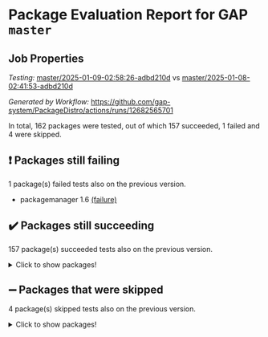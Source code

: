 # Package Evaluation Report for GAP `master`

## Job Properties

*Testing:* [master/2025-01-09-02:58:26-adbd210d](https://github.com/gap-system/PackageDistro/blob/data/reports/master/2025-01-09-02:58:26-adbd210d) vs [master/2025-01-08-02:41:53-adbd210d](https://github.com/gap-system/PackageDistro/blob/data/reports/master/2025-01-08-02:41:53-adbd210d)

*Generated by Workflow:* https://github.com/gap-system/PackageDistro/actions/runs/12682565701

In total, 162 packages were tested, out of which 157 succeeded, 1 failed and 4 were skipped.

## :exclamation: Packages still failing

1 package(s) failed tests also on the previous version.
- packagemanager 1.6 [(failure)](https://github.com/gap-system/PackageDistro/actions/runs/12682565701/job/35348562234)

## :heavy_check_mark: Packages still succeeding

157 package(s) succeeded tests also on the previous version.
<details><summary>Click to show packages!</summary>

- 4ti2interface 2024.11-01 [(success)](https://github.com/gap-system/PackageDistro/actions/runs/12682565701/job/35348537237)
- ace 5.6.2 [(success)](https://github.com/gap-system/PackageDistro/actions/runs/12682565701/job/35348540908)
- aclib 1.3.2 [(success)](https://github.com/gap-system/PackageDistro/actions/runs/12682565701/job/35348541470)
- agt 0.3.1 [(success)](https://github.com/gap-system/PackageDistro/actions/runs/12682565701/job/35348541982)
- alnuth 3.2.1 [(success)](https://github.com/gap-system/PackageDistro/actions/runs/12682565701/job/35348542254)
- anupq 3.3.1 [(success)](https://github.com/gap-system/PackageDistro/actions/runs/12682565701/job/35348544361)
- atlasrep 2.1.9 [(success)](https://github.com/gap-system/PackageDistro/actions/runs/12682565701/job/35348544578)
- autodoc 2023.06.19 [(success)](https://github.com/gap-system/PackageDistro/actions/runs/12682565701/job/35348544732)
- automata 1.16 [(success)](https://github.com/gap-system/PackageDistro/actions/runs/12682565701/job/35348544929)
- automgrp 1.3.2 [(success)](https://github.com/gap-system/PackageDistro/actions/runs/12682565701/job/35348545099)
- autpgrp 1.11 [(success)](https://github.com/gap-system/PackageDistro/actions/runs/12682565701/job/35348545304)
- cap 2025.01-01 [(success)](https://github.com/gap-system/PackageDistro/actions/runs/12682565701/job/35348545488)
- caratinterface 2.3.7 [(success)](https://github.com/gap-system/PackageDistro/actions/runs/12682565701/job/35348545647)
- cddinterface 2024.09.02 [(success)](https://github.com/gap-system/PackageDistro/actions/runs/12682565701/job/35348545787)
- circle 1.6.6 [(success)](https://github.com/gap-system/PackageDistro/actions/runs/12682565701/job/35348545924)
- classicpres 1.22 [(success)](https://github.com/gap-system/PackageDistro/actions/runs/12682565701/job/35348546083)
- cohomolo 1.6.11 [(success)](https://github.com/gap-system/PackageDistro/actions/runs/12682565701/job/35348546248)
- congruence 1.2.7 [(success)](https://github.com/gap-system/PackageDistro/actions/runs/12682565701/job/35348546403)
- corefreesub 0.6 [(success)](https://github.com/gap-system/PackageDistro/actions/runs/12682565701/job/35348546547)
- corelg 1.57 [(success)](https://github.com/gap-system/PackageDistro/actions/runs/12682565701/job/35348546730)
- crime 1.6 [(success)](https://github.com/gap-system/PackageDistro/actions/runs/12682565701/job/35348546898)
- crisp 1.4.6 [(success)](https://github.com/gap-system/PackageDistro/actions/runs/12682565701/job/35348547049)
- crypting 0.10.5 [(success)](https://github.com/gap-system/PackageDistro/actions/runs/12682565701/job/35348547226)
- cryst 4.1.27 [(success)](https://github.com/gap-system/PackageDistro/actions/runs/12682565701/job/35348547400)
- crystcat 1.1.10 [(success)](https://github.com/gap-system/PackageDistro/actions/runs/12682565701/job/35348547529)
- ctbllib 1.3.9 [(success)](https://github.com/gap-system/PackageDistro/actions/runs/12682565701/job/35348547667)
- cubefree 1.20 [(success)](https://github.com/gap-system/PackageDistro/actions/runs/12682565701/job/35348547805)
- curlinterface 2.4.0 [(success)](https://github.com/gap-system/PackageDistro/actions/runs/12682565701/job/35348547965)
- cvec 2.8.3 [(success)](https://github.com/gap-system/PackageDistro/actions/runs/12682565701/job/35348548160)
- datastructures 0.3.1 [(success)](https://github.com/gap-system/PackageDistro/actions/runs/12682565701/job/35348548358)
- deepthought 1.0.8 [(success)](https://github.com/gap-system/PackageDistro/actions/runs/12682565701/job/35348548522)
- design 1.8.2 [(success)](https://github.com/gap-system/PackageDistro/actions/runs/12682565701/job/35348548699)
- difsets 2.3.1 [(success)](https://github.com/gap-system/PackageDistro/actions/runs/12682565701/job/35348548864)
- digraphs 1.9.0 [(success)](https://github.com/gap-system/PackageDistro/actions/runs/12682565701/job/35348549045)
- edim 1.3.8 [(success)](https://github.com/gap-system/PackageDistro/actions/runs/12682565701/job/35348549185)
- example 4.4.0 [(success)](https://github.com/gap-system/PackageDistro/actions/runs/12682565701/job/35348549375)
- examplesforhomalg 2023.10-01 [(success)](https://github.com/gap-system/PackageDistro/actions/runs/12682565701/job/35348549536)
- factint 1.6.3 [(success)](https://github.com/gap-system/PackageDistro/actions/runs/12682565701/job/35348549718)
- ferret 1.0.14 [(success)](https://github.com/gap-system/PackageDistro/actions/runs/12682565701/job/35348549911)
- fga 1.5.0 [(success)](https://github.com/gap-system/PackageDistro/actions/runs/12682565701/job/35348550075)
- fining 1.5.6 [(success)](https://github.com/gap-system/PackageDistro/actions/runs/12682565701/job/35348550265)
- float 1.0.5 [(success)](https://github.com/gap-system/PackageDistro/actions/runs/12682565701/job/35348550445)
- format 1.4.4 [(success)](https://github.com/gap-system/PackageDistro/actions/runs/12682565701/job/35348550641)
- forms 1.2.12 [(success)](https://github.com/gap-system/PackageDistro/actions/runs/12682565701/job/35348550813)
- fplsa 1.2.6 [(success)](https://github.com/gap-system/PackageDistro/actions/runs/12682565701/job/35348550987)
- fr 2.4.13 [(success)](https://github.com/gap-system/PackageDistro/actions/runs/12682565701/job/35348551197)
- francy 2.0.3 [(success)](https://github.com/gap-system/PackageDistro/actions/runs/12682565701/job/35348551367)
- fwtree 1.3 [(success)](https://github.com/gap-system/PackageDistro/actions/runs/12682565701/job/35348551529)
- gapdoc 1.6.7 [(success)](https://github.com/gap-system/PackageDistro/actions/runs/12682565701/job/35348551734)
- gauss 2024.11-01 [(success)](https://github.com/gap-system/PackageDistro/actions/runs/12682565701/job/35348551924)
- gaussforhomalg 2024.08-01 [(success)](https://github.com/gap-system/PackageDistro/actions/runs/12682565701/job/35348552103)
- gbnp 1.1.0 [(success)](https://github.com/gap-system/PackageDistro/actions/runs/12682565701/job/35348552281)
- generalizedmorphismsforcap 2024.09-03 [(success)](https://github.com/gap-system/PackageDistro/actions/runs/12682565701/job/35348552484)
- genss 1.6.9 [(success)](https://github.com/gap-system/PackageDistro/actions/runs/12682565701/job/35348552640)
- gradedmodules 2024.12-01 [(success)](https://github.com/gap-system/PackageDistro/actions/runs/12682565701/job/35348552804)
- gradedringforhomalg 2024.07-01 [(success)](https://github.com/gap-system/PackageDistro/actions/runs/12682565701/job/35348552987)
- grape 4.9.2 [(success)](https://github.com/gap-system/PackageDistro/actions/runs/12682565701/job/35348553162)
- groupoids 1.76 [(success)](https://github.com/gap-system/PackageDistro/actions/runs/12682565701/job/35348553337)
- grpconst 2.6.5 [(success)](https://github.com/gap-system/PackageDistro/actions/runs/12682565701/job/35348553525)
- guarana 0.96.3 [(success)](https://github.com/gap-system/PackageDistro/actions/runs/12682565701/job/35348553708)
- guava 3.19 [(success)](https://github.com/gap-system/PackageDistro/actions/runs/12682565701/job/35348553900)
- hap 1.66 [(success)](https://github.com/gap-system/PackageDistro/actions/runs/12682565701/job/35348554045)
- hapcryst 0.1.15 [(success)](https://github.com/gap-system/PackageDistro/actions/runs/12682565701/job/35348554243)
- hecke 1.5.4 [(success)](https://github.com/gap-system/PackageDistro/actions/runs/12682565701/job/35348554447)
- help 4.0 [(success)](https://github.com/gap-system/PackageDistro/actions/runs/12682565701/job/35348554664)
- homalg 2024.01-01 [(success)](https://github.com/gap-system/PackageDistro/actions/runs/12682565701/job/35348554864)
- homalgtocas 2023.11-01 [(success)](https://github.com/gap-system/PackageDistro/actions/runs/12682565701/job/35348555071)
- idrel 2.48 [(success)](https://github.com/gap-system/PackageDistro/actions/runs/12682565701/job/35348555272)
- images 1.3.3 [(success)](https://github.com/gap-system/PackageDistro/actions/runs/12682565701/job/35348555469)
- intpic 0.4.0 [(success)](https://github.com/gap-system/PackageDistro/actions/runs/12682565701/job/35348555668)
- io 4.9.1 [(success)](https://github.com/gap-system/PackageDistro/actions/runs/12682565701/job/35348555924)
- io_forhomalg 2023.02-04 [(success)](https://github.com/gap-system/PackageDistro/actions/runs/12682565701/job/35348556118)
- irredsol 1.4.4 [(success)](https://github.com/gap-system/PackageDistro/actions/runs/12682565701/job/35348556331)
- json 2.2.2 [(success)](https://github.com/gap-system/PackageDistro/actions/runs/12682565701/job/35348556570)
- jupyterkernel 1.5.1 [(success)](https://github.com/gap-system/PackageDistro/actions/runs/12682565701/job/35348556770)
- jupyterviz 1.5.6 [(success)](https://github.com/gap-system/PackageDistro/actions/runs/12682565701/job/35348557018)
- kan 1.37 [(success)](https://github.com/gap-system/PackageDistro/actions/runs/12682565701/job/35348557222)
- kbmag 1.5.11 [(success)](https://github.com/gap-system/PackageDistro/actions/runs/12682565701/job/35348557447)
- laguna 3.9.7 [(success)](https://github.com/gap-system/PackageDistro/actions/runs/12682565701/job/35348557663)
- liealgdb 2.2.1 [(success)](https://github.com/gap-system/PackageDistro/actions/runs/12682565701/job/35348557866)
- liepring 2.9.1 [(success)](https://github.com/gap-system/PackageDistro/actions/runs/12682565701/job/35348558099)
- liering 2.4.2 [(success)](https://github.com/gap-system/PackageDistro/actions/runs/12682565701/job/35348558361)
- linearalgebraforcap 2024.10-01 [(success)](https://github.com/gap-system/PackageDistro/actions/runs/12682565701/job/35348558547)
- lins 0.9 [(success)](https://github.com/gap-system/PackageDistro/actions/runs/12682565701/job/35348558753)
- localizeringforhomalg 2023.10-01 [(success)](https://github.com/gap-system/PackageDistro/actions/runs/12682565701/job/35348558938)
- loops 3.4.4 [(success)](https://github.com/gap-system/PackageDistro/actions/runs/12682565701/job/35348559152)
- lpres 1.1.1 [(success)](https://github.com/gap-system/PackageDistro/actions/runs/12682565701/job/35348559341)
- majoranaalgebras 1.5.2 [(success)](https://github.com/gap-system/PackageDistro/actions/runs/12682565701/job/35348559532)
- mapclass 1.4.6 [(success)](https://github.com/gap-system/PackageDistro/actions/runs/12682565701/job/35348559716)
- matgrp 0.71 [(success)](https://github.com/gap-system/PackageDistro/actions/runs/12682565701/job/35348559954)
- matricesforhomalg 2024.11-02 [(success)](https://github.com/gap-system/PackageDistro/actions/runs/12682565701/job/35348560157)
- modisom 3.0.0 [(success)](https://github.com/gap-system/PackageDistro/actions/runs/12682565701/job/35348560322)
- modulepresentationsforcap 2024.09-02 [(success)](https://github.com/gap-system/PackageDistro/actions/runs/12682565701/job/35348560474)
- modules 2024.12-01 [(success)](https://github.com/gap-system/PackageDistro/actions/runs/12682565701/job/35348560622)
- monoidalcategories 2025.01-02 [(success)](https://github.com/gap-system/PackageDistro/actions/runs/12682565701/job/35348560797)
- nconvex 2024.12-01 [(success)](https://github.com/gap-system/PackageDistro/actions/runs/12682565701/job/35348560939)
- nilmat 1.4.2 [(success)](https://github.com/gap-system/PackageDistro/actions/runs/12682565701/job/35348561123)
- nock 1.5 [(success)](https://github.com/gap-system/PackageDistro/actions/runs/12682565701/job/35348561275)
- normalizinterface 1.3.7 [(success)](https://github.com/gap-system/PackageDistro/actions/runs/12682565701/job/35348561437)
- nq 2.5.11 [(success)](https://github.com/gap-system/PackageDistro/actions/runs/12682565701/job/35348561591)
- numericalsgps 1.4.0 [(success)](https://github.com/gap-system/PackageDistro/actions/runs/12682565701/job/35348561748)
- openmath 11.5.3 [(success)](https://github.com/gap-system/PackageDistro/actions/runs/12682565701/job/35348561904)
- orb 4.9.2 [(success)](https://github.com/gap-system/PackageDistro/actions/runs/12682565701/job/35348562094)
- patternclass 2.4.5 [(success)](https://github.com/gap-system/PackageDistro/actions/runs/12682565701/job/35348562417)
- permut 2.0.5 [(success)](https://github.com/gap-system/PackageDistro/actions/runs/12682565701/job/35348562606)
- polenta 1.3.10 [(success)](https://github.com/gap-system/PackageDistro/actions/runs/12682565701/job/35348562782)
- polymaking 0.8.7 [(success)](https://github.com/gap-system/PackageDistro/actions/runs/12682565701/job/35348562984)
- primgrp 3.4.4 [(success)](https://github.com/gap-system/PackageDistro/actions/runs/12682565701/job/35348563152)
- profiling 2.6.0 [(success)](https://github.com/gap-system/PackageDistro/actions/runs/12682565701/job/35348563323)
- qdistrnd 0.9.5 [(success)](https://github.com/gap-system/PackageDistro/actions/runs/12682565701/job/35348563465)
- qpa 1.35 [(success)](https://github.com/gap-system/PackageDistro/actions/runs/12682565701/job/35348563630)
- quagroup 1.8.4 [(success)](https://github.com/gap-system/PackageDistro/actions/runs/12682565701/job/35348563761)
- radiroot 2.9 [(success)](https://github.com/gap-system/PackageDistro/actions/runs/12682565701/job/35348563962)
- rcwa 4.7.1 [(success)](https://github.com/gap-system/PackageDistro/actions/runs/12682565701/job/35348564143)
- rds 1.8 [(success)](https://github.com/gap-system/PackageDistro/actions/runs/12682565701/job/35348564319)
- recog 1.4.3 [(success)](https://github.com/gap-system/PackageDistro/actions/runs/12682565701/job/35348564460)
- repndecomp 1.3.0 [(success)](https://github.com/gap-system/PackageDistro/actions/runs/12682565701/job/35348564610)
- repsn 3.1.2 [(success)](https://github.com/gap-system/PackageDistro/actions/runs/12682565701/job/35348564754)
- resclasses 4.7.3 [(success)](https://github.com/gap-system/PackageDistro/actions/runs/12682565701/job/35348564919)
- ringsforhomalg 2024.11-02 [(success)](https://github.com/gap-system/PackageDistro/actions/runs/12682565701/job/35348565066)
- sco 2023.08-01 [(success)](https://github.com/gap-system/PackageDistro/actions/runs/12682565701/job/35348565214)
- scscp 2.4.3 [(success)](https://github.com/gap-system/PackageDistro/actions/runs/12682565701/job/35348565371)
- semigroups 5.4.0 [(success)](https://github.com/gap-system/PackageDistro/actions/runs/12682565701/job/35348565493)
- sglppow 2.4 [(success)](https://github.com/gap-system/PackageDistro/actions/runs/12682565701/job/35348565636)
- sgpviz 0.999.6 [(success)](https://github.com/gap-system/PackageDistro/actions/runs/12682565701/job/35348565786)
- simpcomp 2.1.14 [(success)](https://github.com/gap-system/PackageDistro/actions/runs/12682565701/job/35348565930)
- singular 2024.06.03 [(success)](https://github.com/gap-system/PackageDistro/actions/runs/12682565701/job/35348566083)
- sl2reps 1.1 [(success)](https://github.com/gap-system/PackageDistro/actions/runs/12682565701/job/35348566201)
- sla 1.6.2 [(success)](https://github.com/gap-system/PackageDistro/actions/runs/12682565701/job/35348566341)
- smallantimagmas 0.3.0 [(success)](https://github.com/gap-system/PackageDistro/actions/runs/12682565701/job/35348566482)
- smallgrp 1.5.4 [(success)](https://github.com/gap-system/PackageDistro/actions/runs/12682565701/job/35348566608)
- smallsemi 0.7.1 [(success)](https://github.com/gap-system/PackageDistro/actions/runs/12682565701/job/35348566792)
- sonata 2.9.6 [(success)](https://github.com/gap-system/PackageDistro/actions/runs/12682565701/job/35348566931)
- sophus 1.27 [(success)](https://github.com/gap-system/PackageDistro/actions/runs/12682565701/job/35348567325)
- sotgrps 1.3 [(success)](https://github.com/gap-system/PackageDistro/actions/runs/12682565701/job/35348567443)
- spinsym 1.5.2 [(success)](https://github.com/gap-system/PackageDistro/actions/runs/12682565701/job/35348567569)
- standardff 1.0 [(success)](https://github.com/gap-system/PackageDistro/actions/runs/12682565701/job/35348567711)
- symbcompcc 1.3.2 [(success)](https://github.com/gap-system/PackageDistro/actions/runs/12682565701/job/35348567827)
- thelma 1.3 [(success)](https://github.com/gap-system/PackageDistro/actions/runs/12682565701/job/35348567977)
- tomlib 1.2.11 [(success)](https://github.com/gap-system/PackageDistro/actions/runs/12682565701/job/35348568118)
- toolsforhomalg 2024.09-01 [(success)](https://github.com/gap-system/PackageDistro/actions/runs/12682565701/job/35348568270)
- toric 1.9.6 [(success)](https://github.com/gap-system/PackageDistro/actions/runs/12682565701/job/35348568422)
- toricvarieties 2022.07.13 [(success)](https://github.com/gap-system/PackageDistro/actions/runs/12682565701/job/35348568575)
- transgrp 3.6.5 [(success)](https://github.com/gap-system/PackageDistro/actions/runs/12682565701/job/35348568738)
- typeset 1.2.2 [(success)](https://github.com/gap-system/PackageDistro/actions/runs/12682565701/job/35348568890)
- ugaly 4.1.3 [(success)](https://github.com/gap-system/PackageDistro/actions/runs/12682565701/job/35348569037)
- unipot 1.6 [(success)](https://github.com/gap-system/PackageDistro/actions/runs/12682565701/job/35348569188)
- unitlib 4.2.0 [(success)](https://github.com/gap-system/PackageDistro/actions/runs/12682565701/job/35348569349)
- utils 0.85 [(success)](https://github.com/gap-system/PackageDistro/actions/runs/12682565701/job/35348569497)
- uuid 0.7 [(success)](https://github.com/gap-system/PackageDistro/actions/runs/12682565701/job/35348569688)
- walrus 0.9991 [(success)](https://github.com/gap-system/PackageDistro/actions/runs/12682565701/job/35348569862)
- wedderga 4.10.5 [(success)](https://github.com/gap-system/PackageDistro/actions/runs/12682565701/job/35348569988)
- wpe 0.8 [(success)](https://github.com/gap-system/PackageDistro/actions/runs/12682565701/job/35348570148)
- xmod 2.92 [(success)](https://github.com/gap-system/PackageDistro/actions/runs/12682565701/job/35348570290)
- xmodalg 1.23 [(success)](https://github.com/gap-system/PackageDistro/actions/runs/12682565701/job/35348570457)
- yangbaxter 0.10.6 [(success)](https://github.com/gap-system/PackageDistro/actions/runs/12682565701/job/35348570629)
- zeromqinterface 0.16 [(success)](https://github.com/gap-system/PackageDistro/actions/runs/12682565701/job/35348570767)
</details>

## :heavy_minus_sign: Packages that were skipped

4 package(s) skipped tests also on the previous version.
<details><summary>Click to show packages!</summary>

- browse 1.8.21 [(skipped)](https://github.com/gap-system/PackageDistro/actions/runs/12682565701/job/35348168967)
- itc 1.5.1 [(skipped)](https://github.com/gap-system/PackageDistro/actions/runs/12682565701/job/35348168967)
- polycyclic 2.16 [(skipped)](https://github.com/gap-system/PackageDistro/actions/runs/12682565701/job/35348168967)
- xgap 4.32 [(skipped)](https://github.com/gap-system/PackageDistro/actions/runs/12682565701/job/35348168967)
</details>

